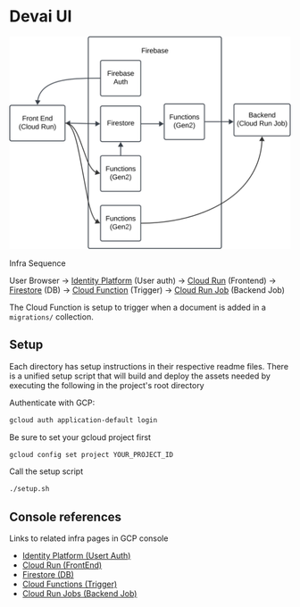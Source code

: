 # Devai UI

![](architecture.svg)


Infra Sequence


User Browser
-> [Identity Platform](https://cloud.google.com/security/products/identity-platform#documentation) (User auth)
-> [Cloud Run](https://cloud.google.com/run/docs/quickstarts) (Frontend)
-> [Firestore](https://cloud.google.com/firestore#documentation) (DB)
-> [Cloud Function](https://cloud.google.com/functions#documentation) (Trigger)
-> [Cloud Run Job](https://cloud.google.com/run/docs/create-jobs) (Backend Job)

The Cloud Function is setup to trigger when a document is added in a `migrations/` collection. 

## Setup

Each directory has setup instructions in their respective readme files. There is a unified setup script that will build and deploy the assets needed by executing the following in the project's root directory

Authenticate with GCP:
```sh
gcloud auth application-default login
```

Be sure to set your gcloud project first

```sh
gcloud config set project YOUR_PROJECT_ID
```

Call the setup script

```sh
./setup.sh
```

## Console references

Links to related infra pages in GCP console

- [Identity Platform (Usert Auth)](https://pantheon.corp.google.com/customer-identity/providers)
- [Cloud Run (FrontEnd)](https://pantheon.corp.google.com/run)
- [Firestore (DB)](https://console.cloud.google.com/firestore/databases)
- [Cloud Functions (Trigger)](https://console.cloud.google.com/functions)
- [Cloud Run Jobs (Backend Job)](https://pantheon.corp.google.com/run/jobs)
